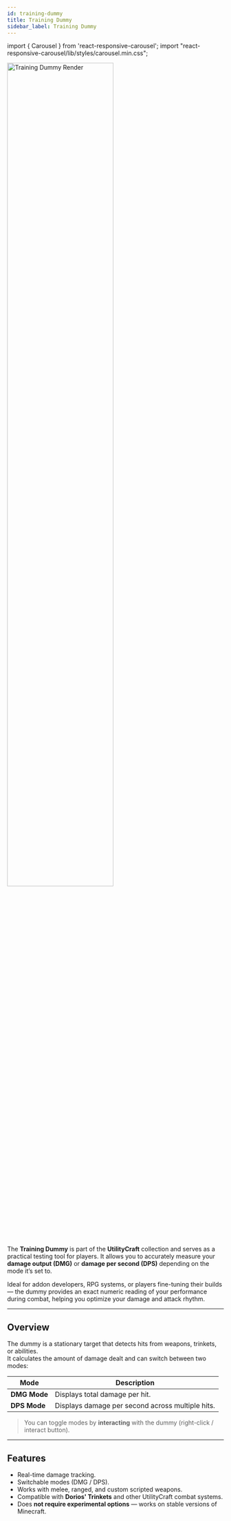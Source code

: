 ```yaml
---
id: training-dummy
title: Training Dummy
sidebar_label: Training Dummy
---
```


import { Carousel } from 'react-responsive-carousel';
import "react-responsive-carousel/lib/styles/carousel.min.css";

<div style={{ textAlign: "center", marginBottom: "2rem" }}>
  <img 
    src="https://media.forgecdn.net/attachments/description/null/description_77905651-0d80-4e1d-ac89-78b54e3d14d1.png" 
    alt="Training Dummy Render"
    width="70%"
    style={{ borderRadius: "12px", boxShadow: "0 4px 15px rgba(0,0,0,0.25)" }}
  />
</div>

<p>
  The <b>Training Dummy</b> is part of the <b>UtilityCraft</b> collection and serves as a practical testing tool for players.  
  It allows you to accurately measure your <b>damage output (DMG)</b> or <b>damage per second (DPS)</b> depending on the mode it’s set to.
</p>

<p>
  Ideal for addon developers, RPG systems, or players fine-tuning their builds — the dummy provides an exact numeric reading 
  of your performance during combat, helping you optimize your damage and attack rhythm.
</p>

---

## Overview

The dummy is a stationary target that detects hits from weapons, trinkets, or abilities.  
It calculates the amount of damage dealt and can switch between two modes:

| Mode | Description |
|------|--------------|
| **DMG Mode** | Displays total damage per hit. |
| **DPS Mode** | Displays damage per second across multiple hits. |

> You can toggle modes by **interacting** with the dummy (right-click / interact button).

---

## Features

- Real-time damage tracking.  
- Switchable modes (DMG / DPS).  
- Works with melee, ranged, and custom scripted weapons.  
- Compatible with **Dorios' Trinkets** and other UtilityCraft combat systems.  
- Does **not require experimental options** — works on stable versions of Minecraft.
